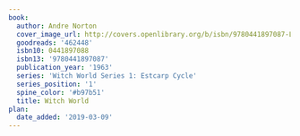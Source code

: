 ```yaml
---
book:
  author: Andre Norton
  cover_image_url: http://covers.openlibrary.org/b/isbn/9780441897087-L.jpg
  goodreads: '462448'
  isbn10: 0441897088
  isbn13: '9780441897087'
  publication_year: '1963'
  series: 'Witch World Series 1: Estcarp Cycle'
  series_position: '1'
  spine_color: '#b97b51'
  title: Witch World
plan:
  date_added: '2019-03-09'
---
```

